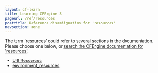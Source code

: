 ```yaml
---
layout: cf-learn
title: Learning CFEngine 3
pageurl: /ref/resources
posttitle: Reference disambiguation for 'resources'
navsection: none
---
```


The term 'resources' could refer to several sections in the documentation. Please choose one below, or
[search the CFEngine documentation for 'resources'](http://cfengine.com/docs/3.5/search.html?q=resources).

- [URI Resources](http://cfengine.com/docs/3.5/reference-enterprise-api-uri-resources.html#uri-resources)
- [environment_resources](http://cfengine.com/docs/3.5/reference-promise-types-guest_environments.html#environment_resources)
